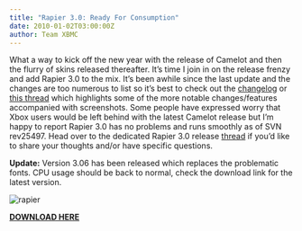 ```yaml
---
title: "Rapier 3.0: Ready For Consumption"
date: 2010-01-02T03:00:00Z
author: Team XBMC
---
```


What a way to kick off the new year with the release of Camelot and then the flurry of skins released thereafter. It’s time I join in on the release frenzy and add Rapier 3.0 to the mix. It’s been awhile since the last update and the changes are too numerous to list so it’s best to check out the [changelog](/skins/rapier/2) or [this thread](https://forum.kodi.tv/showthread.php?tid=65889) which highlights some of the more notable changes/features accompanied with screenshots. Some people have expressed worry that Xbox users would be left behind with the latest Camelot release but I’m happy to report Rapier 3.0 has no problems and runs smoothly as of SVN rev25497. Head over to the dedicated Rapier 3.0 release [thread](https://forum.kodi.tv/showthread.php?tid=65895) if you’d like to share your thoughts and/or have specific questions.

**Update:** Version 3.06 has been released which replaces the problematic fonts. CPU usage should be back to normal, check the download link for the latest version.

![rapier](https://dl.dropbox.com/u/179871/XBMC/XBMC%202010-01-01%2016-05-38-26-640x359.webp)

**[DOWNLOAD HERE](/article/rapier-30-ready-consumption)**
